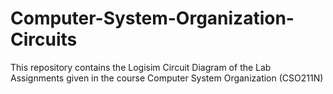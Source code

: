 # Computer-System-Organization-Circuits
This repository contains the Logisim Circuit Diagram of the Lab Assignments given in the course Computer System Organization (CSO211N)
